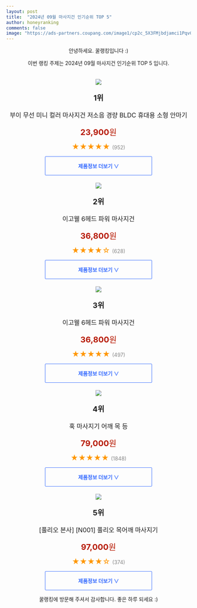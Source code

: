 ```yaml
---
layout: post
title:  "2024년 09월 마사지건 인기순위 TOP 5"
author: honeyranking
comments: false
image: "https://ads-partners.coupang.com/image1/cp2c_5X3FMjbdjamci1PqvGDxhd7DOZOzzBOTs9YUSVo7Q-rJ12KCm-Pc6kEsnztVJAMMc33mydCXHrU6mP6npPFap6g-_PW0ksTxdTSGi2Zt9Nkl5oAA5i6Vv3-b6G4gmMD2qqEHxrrnz0_9wMdN9FkANHQxTDWtnhwFLOidDJ9dDbAVazboCx5DCxISe2Bljztn2bCY19jVw6UfWH0RdxMRspZUmkGGHZbhWmLRDKbn1Ii1fdTNnJoscZZj0ysXXFe45dPEmToZDGRazJWhrVLOwIRRlKfqbNT1WJqT_w1c-ApbOXVIk74"
---
```

<p style="text-align: center;">안녕하세요. 꿀랭킹입니다 :)</p>
<p style="text-align: center;">이번 랭킹 주제는 2024년 09월 마사지건 인기순위 TOP 5 입니다.</p><center><img src="https://ads-partners.coupang.com/image1/cp2c_5X3FMjbdjamci1PqvGDxhd7DOZOzzBOTs9YUSVo7Q-rJ12KCm-Pc6kEsnztVJAMMc33mydCXHrU6mP6npPFap6g-_PW0ksTxdTSGi2Zt9Nkl5oAA5i6Vv3-b6G4gmMD2qqEHxrrnz0_9wMdN9FkANHQxTDWtnhwFLOidDJ9dDbAVazboCx5DCxISe2Bljztn2bCY19jVw6UfWH0RdxMRspZUmkGGHZbhWmLRDKbn1Ii1fdTNnJoscZZj0ysXXFe45dPEmToZDGRazJWhrVLOwIRRlKfqbNT1WJqT_w1c-ApbOXVIk74" style="margin-top:20px" /></center><p style="text-align: center; font-size: 20px"><b>1위</b></p><p style="text-align: center; font-size: 17px">부이 무선 미니 컬러 마사지건 저소음 경량 BLDC 휴대용 소형 안마기</p><p style="text-align: center;"><span style="color: #b61800; font-size: 22px;"><b>23,900</b>원</span></p><p style="text-align: center;"><span style="color: #ff9600; font-size: 20px;">★★★★★ </span><span style="color: #878787;">(952)</span></p><center><a href="https://link.coupang.com/re/AFFSDP?lptag=AF3899140&subid=honeyrank&pageKey=7848994219&itemId=21389300627&vendorItemId=88446368620&traceid=V0-153-a72e5ef8952974f2&requestid=20240911090000244162413208&token=31850C%7CMIXED"><div style="font-size: 14px; display: inline-block; padding: 15px 90px; color: #346aff; border-radius: 2px; border: 1px solid #346aff; cursor: pointer;"><b>제품정보 더보기 &or;</b></div></a></center><center><img src="https://ads-partners.coupang.com/image1/w6lFSE6FLAJ0zl6hw2bKt7cfM7aLo4IFmd7tI3q5g8FPJ9K1jXzWPrAnE1JYX9kk9YG_K9AQ5wAKT4hu4j_-nwUautU8z41ZKG-riSCL9_t0cw1Y_j3gbODk6-I7B7GZhDk-iPjYGS2umLWzVXf06AbAaZqvgKPFjMH2HqN_ODDjmUYjdKBCqZ5ZL9Z3dHKb2B3G1K8MSJ-ZH6n0LrNqP-qS_h62oV45cJakHwgI8wrwFzm7vLfIqAqyzbwjDbcA8ogZpJUpxQrskR_sHAZeyHlPw23mn2qMhqO6wLcj4Nu101GGDKoxRu-x" style="margin-top:20px" /></center><p style="text-align: center; font-size: 20px"><b>2위</b></p><p style="text-align: center; font-size: 17px">이고웰 6헤드 파워 마사지건</p><p style="text-align: center;"><span style="color: #b61800; font-size: 22px;"><b>36,800</b>원</span></p><p style="text-align: center;"><span style="color: #ff9600; font-size: 20px;">★★★★☆ </span><span style="color: #878787;">(628)</span></p><center><a href="https://link.coupang.com/re/AFFSDP?lptag=AF3899140&subid=honeyrank&pageKey=8217234030&itemId=23606663274&vendorItemId=90632379442&traceid=V0-153-b560b60acf82f359&requestid=20240911090000244162413208&token=31850C%7CMIXED"><div style="font-size: 14px; display: inline-block; padding: 15px 90px; color: #346aff; border-radius: 2px; border: 1px solid #346aff; cursor: pointer;"><b>제품정보 더보기 &or;</b></div></a></center><center><img src="https://ads-partners.coupang.com/image1/IedcSbFlCUMRLbFlISvOwrl0Cmpd7dvmTKl9qgRVktpZyq8Pkjin7ah1LZCFfox3DZauTn7gfcr3azy4NoP1N5T60aPqoi-PlRQy_K5wUfnKDMk76nS7K0dhctiGGDB8CD5_Yhlg_4OjAjTyYHEwBAZry8Nb6YEgQ8uYV7CUmTrEmF_nApSri9bH7IEX4q0tLHQP83ruWncLmzZf0Mx2NJLlmOx6Ar-q2lku0JwzsyVoOQQ-nE7xd6ds3isuWxXXy5GlGUDdwUSjsKQJSeQRsolVmpXEFKaSvAUbX255S_Nh3L3dUPTeBWEe" style="margin-top:20px" /></center><p style="text-align: center; font-size: 20px"><b>3위</b></p><p style="text-align: center; font-size: 17px">이고웰 6헤드 파워 마사지건</p><p style="text-align: center;"><span style="color: #b61800; font-size: 22px;"><b>36,800</b>원</span></p><p style="text-align: center;"><span style="color: #ff9600; font-size: 20px;">★★★★★ </span><span style="color: #878787;">(497)</span></p><center><a href="https://link.coupang.com/re/AFFSDP?lptag=AF3899140&subid=honeyrank&pageKey=8217234030&itemId=23606663267&vendorItemId=90632379422&traceid=V0-153-b560b60acf82f359&requestid=20240911090000244162413208&token=31850C%7CMIXED"><div style="font-size: 14px; display: inline-block; padding: 15px 90px; color: #346aff; border-radius: 2px; border: 1px solid #346aff; cursor: pointer;"><b>제품정보 더보기 &or;</b></div></a></center><center><img src="https://ads-partners.coupang.com/image1/JKnoAM7_L6ewvGhAJMT2hrYReI35qTYXRy7HTH41QKwrMySaMc92zzHj5iGIQlhMuO0Qt-8UzBAVeS-jxKkngxwgt9veY_O_wQ7DjW5UK1N0cp9wwpm6Lea8MNxSUujubz2UPgAGfMZqOi8BP-OE_b4NBxmGZcnOj5s7_iKrYnS1MJ993Vy9MlNibTPcdFi3UIrmS5NcFtNCWTKJNUcx7LPFM5QigFcFh4M7FlDzMglSUJsKGiTwKeNN0FgOiR1azT3O05_UObGYQoFYKJaMOGCt0BHF-5OJMlEjaSq4OPOGhV4XwHnp0czBNw==" style="margin-top:20px" /></center><p style="text-align: center; font-size: 20px"><b>4위</b></p><p style="text-align: center; font-size: 17px">훅 마사지기 어깨 목 등</p><p style="text-align: center;"><span style="color: #b61800; font-size: 22px;"><b>79,000</b>원</span></p><p style="text-align: center;"><span style="color: #ff9600; font-size: 20px;">★★★★★ </span><span style="color: #878787;">(1848)</span></p><center><a href="https://link.coupang.com/re/AFFSDP?lptag=AF3899140&subid=honeyrank&pageKey=7758675493&itemId=21000688751&vendorItemId=89115169965&traceid=V0-153-45a621965085b444&requestid=20240911090000244162413208&token=31850C%7CMIXED"><div style="font-size: 14px; display: inline-block; padding: 15px 90px; color: #346aff; border-radius: 2px; border: 1px solid #346aff; cursor: pointer;"><b>제품정보 더보기 &or;</b></div></a></center><center><img src="https://ads-partners.coupang.com/image1/eZU2kAqOsVZarOrzeX351yx7JdsNygyta6uWJ8lrPtRmwDt20nGWsK8W-X1q3E1Xb-UShdWtkPEBsq2GQh_xenfYkWXu4O1i93CPytEt5x9ltGdSv8ZkOm2gYEN4z7bcpTsR75-K1VTSG-lGJ8iCiZ5KMBRQn3U5ltmTbCMztJwYAaVG3iCf68iQ4lyyH3NujFOj8R1qbGHKkbBouptWb33JLR986STyLq5tA77pBw73BbNoEbLmtuskkF2tRdKLJoDGyz2ZaZfA2acuhQE7_SBen4IQ3jwlmJisuvpF34BnQ3BeDK_kMC_MRL0pI9ZK" style="margin-top:20px" /></center><p style="text-align: center; font-size: 20px"><b>5위</b></p><p style="text-align: center; font-size: 17px">[풀리오 본사] [N001] 풀리오 목어깨 마사지기</p><p style="text-align: center;"><span style="color: #b61800; font-size: 22px;"><b>97,000</b>원</span></p><p style="text-align: center;"><span style="color: #ff9600; font-size: 20px;">★★★★☆ </span><span style="color: #878787;">(374)</span></p><center><a href="https://link.coupang.com/re/AFFSDP?lptag=AF3899140&subid=honeyrank&pageKey=7994072368&itemId=22230334530&vendorItemId=89276236051&traceid=V0-153-ab27823ddb426a39&clickBeacon=c9e87470-6fd0-11ef-b155-69cfd9966b39%7E3&requestid=20240911090000244162413208&token=31850C%7CMIXED"><div style="font-size: 14px; display: inline-block; padding: 15px 90px; color: #346aff; border-radius: 2px; border: 1px solid #346aff; cursor: pointer;"><b>제품정보 더보기 &or;</b></div></a></center><p style="text-align: center;">꿀랭킹에 방문해 주셔서 감사합니다. 좋은 하루 되세요 :)</p>